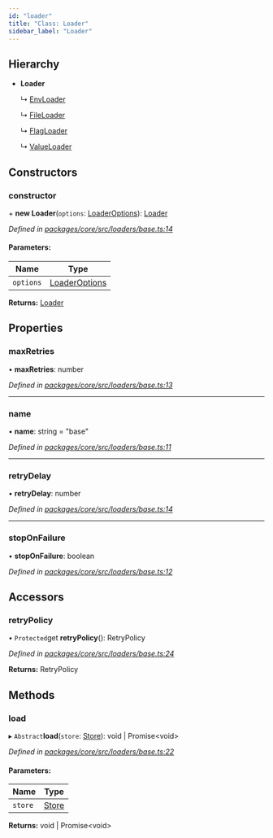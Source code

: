 ```yaml
---
id: "loader"
title: "Class: Loader"
sidebar_label: "Loader"
---
```


## Hierarchy

- **Loader**

  ↳ [EnvLoader](envloader.md)

  ↳ [FileLoader](fileloader.md)

  ↳ [FlagLoader](flagloader.md)

  ↳ [ValueLoader](valueloader.md)

## Constructors

### constructor

\+ **new Loader**(`options`: [LoaderOptions](../interfaces/loaderoptions.md)): [Loader](loader.md)

_Defined in [packages/core/src/loaders/base.ts:14](https://github.com/willsoto/node-konfig/blob/60bd8de/packages/core/src/loaders/base.ts#L14)_

#### Parameters:

| Name      | Type                                            |
| --------- | ----------------------------------------------- |
| `options` | [LoaderOptions](../interfaces/loaderoptions.md) |

**Returns:** [Loader](loader.md)

## Properties

### maxRetries

• **maxRetries**: number

_Defined in [packages/core/src/loaders/base.ts:13](https://github.com/willsoto/node-konfig/blob/60bd8de/packages/core/src/loaders/base.ts#L13)_

---

### name

• **name**: string = "base"

_Defined in [packages/core/src/loaders/base.ts:11](https://github.com/willsoto/node-konfig/blob/60bd8de/packages/core/src/loaders/base.ts#L11)_

---

### retryDelay

• **retryDelay**: number

_Defined in [packages/core/src/loaders/base.ts:14](https://github.com/willsoto/node-konfig/blob/60bd8de/packages/core/src/loaders/base.ts#L14)_

---

### stopOnFailure

• **stopOnFailure**: boolean

_Defined in [packages/core/src/loaders/base.ts:12](https://github.com/willsoto/node-konfig/blob/60bd8de/packages/core/src/loaders/base.ts#L12)_

## Accessors

### retryPolicy

• `Protected`get **retryPolicy**(): RetryPolicy

_Defined in [packages/core/src/loaders/base.ts:24](https://github.com/willsoto/node-konfig/blob/60bd8de/packages/core/src/loaders/base.ts#L24)_

**Returns:** RetryPolicy

## Methods

### load

▸ `Abstract`**load**(`store`: [Store](store.md)): void \| Promise&#60;void>

_Defined in [packages/core/src/loaders/base.ts:22](https://github.com/willsoto/node-konfig/blob/60bd8de/packages/core/src/loaders/base.ts#L22)_

#### Parameters:

| Name    | Type              |
| ------- | ----------------- |
| `store` | [Store](store.md) |

**Returns:** void \| Promise&#60;void>
